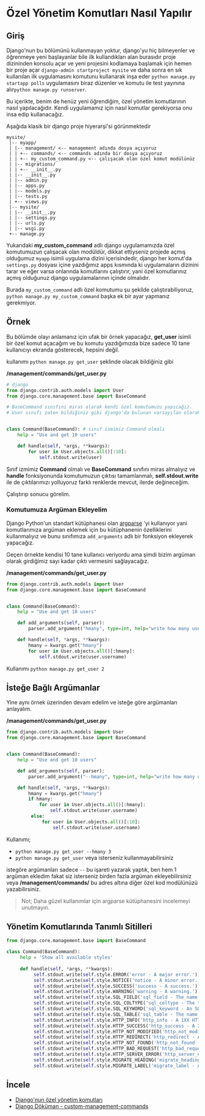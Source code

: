 # Özel Yönetim Komutları Nasıl Yapılır

## Giriş

Django'nun bu bölümünü kullanmayan yoktur, django'yu hiç bilmeyenler ve öğrenmeye yeni başlayanlar bile ilk kullandıkları alan burasıdır proje dizininden konsolu açar ve yeni projesini kodlamaya başlamak için hemen bir proje açar `django-admin startproject mysite` ve daha sonra en sık kullanılan ilk uygulamasını komutunu kullanarak inşa eder `python manage.py startapp polls` uygulamasını biraz düzenler ve komutu ile test yayınına alır`python manage.py runserver`.

Bu içerikte, benim de henüz yeni öğrendiğim, özel yönetim komutlarının nasıl yapılacağıdır. Kendi uygulamamız için nasıl komutlar gerekiyorsa onu insa edip kullanacağız.

Aşağıda klasik bir django proje hiyerarşi'si görünmektedir

```text
mysite/
 |-- myapp/
 | |-- management/ <-- management adında dosya açıyoruz
 | | +-- commands/ <-- commands adında bir dosya açıyoruz
 | | +-- my_custom_command.py <-- çalışacak olan özel komut modülünüz
 | |-- migrations/
 | | +-- __init__.py
 | |-- __init__.py
 | |-- admin.py
 | |-- apps.py
 | |-- models.py
 | |-- tests.py
 | +-- views.py
 |-- mysite/
 | |-- __init__.py
 | |-- settings.py
 | |-- urls.py
 | |-- wsgi.py
 +-- manage.py
```

Yukarıdaki **my\_custom\_command** adlı django uygulamamızda özel komutumuzun çalışacak olan modüldür, dikkat ettiyseniz projede açmış olduğumuz `myapp` isimli uygulama dizini içerisindedir, django her komut'da `settings.py` dosyası içine yazdığımız apps kısmında ki uygulamaların dizinini tarar ve eğer varsa onlarında komutlarını çalıştırır, yani özel komutlarınız açmış olduğunuz django uygulamalarının içinde olmalıdır.

Burada `my_custom_command` adlı özel komutumu şu şekilde çalıştırabiliyoruz, `python manage.py my_custom_command` başka ek bir ayar yapmanız gerekmiyor.

## Örnek

Bu bölümde olayı anlamanız için ufak bir örnek yapacağız, **get\_user** isimli bir özel komut açacağım ve bu komutu yazdığımızda bize sadece 10 tane kullanıcıyı ekranda gösterecek, hepsini değil.

kullanımı `python manage.py get_user` şeklinde olacak bildiğiniz gibi

**/management/commands/get\_user.py**

```python
# django
from django.contrib.auth.models import User
from django.core.management.base import BaseCommand

# BaseCommand sınıfıni miras alarak kendi özel komutumuzu yapıcağız.
# User sınıfı zaten bildiğiniz gibi django'da bulunan varsayılan olarak gelen user modelidir.


class Command(BaseCommand): # sınıf ismimiz Command olmalı
    help = "Use and get 10 users"

    def handle(self, *args, **kwargs):
        for user in User.objects.all()[:10]:
            self.stdout.write(user)
```

Sınıf izmimiz **Command** olmalı ve **BaseCommand** sınıfını miras almalıyız ve **handle** fonksiyonunda komutumuzun çıktısı tamamlanmalı, **self.stdout.write** ile de çıktılarımızı yolluyoruz farklı renklerde mevcut, ilerde değineceğim.

Çalıştırıp sonucu görelim.

### Komutumuza Argüman Ekleyelim

Django Python'un standart kütüphanesi olan [argparse](https://docs.python.org/3/library/argparse.html) 'yi kullanıyor yani komutlarımıza argüman eklemek için bu kütüphanenin özelliklerini kullanmalıyız ve bunu sınıfımıza `add_arguments` adlı bir fonksiyon ekleyerek yapacağız.

Geçen örnekte kendisi 10 tane kullanıcı veriyordu ama şimdi bizim argüman olarak girdiğimiz sayı kadar çıktı vermesini sağlayacağız.

**/management/commands/get\_user.py**

```python
from django.contrib.auth.models import User
from django.core.management.base import BaseCommand


class Command(BaseCommand):
    help = "Use and get 10 users"

    def add_arguments(self, parser):
        parser.add_argument("hmany", type=int, help="write how many users will you get")

    def handle(self, *args, **kwargs):
        hmany = kwargs.get("hmany")
        for user in User.objects.all()[:hmany]:
            self.stdout.write(user.username)
```

Kullanımı `python manage.py get_user 2`

## İsteğe Bağlı Argümanlar

Yine aynı örnek üzerinden devam edelim ve isteğe göre argümanları anlayalım.

**/management/commands/get\_user.py**

```python
from django.contrib.auth.models import User
from django.core.management.base import BaseCommand


class Command(BaseCommand):
    help = "Use and get 10 users"

    def add_arguments(self, parser):
        parser.add_argument("--hmany", type=int, help="write how many users will you get")

    def handle(self, *args, **kwargs):
        hmany = kwargs.get("hmany")
        if hmany:
            for user in User.objects.all()[:hmany]:
                self.stdout.write(user.username)
         else:
             for user in User.objects.all()[:10]:
                 self.stdout.write(user.username)
```

Kullanımı;

* `python manage.py get_user --hmany 3`
* `python manage.py get_user` veya isterseniz kullanmayabilirsiniz

istegöre argümanları sadece `--` bu işareti yazarak yaptık, ben hem 1 argüman ekledim fakat siz isterseniz birden fazla argüman ekleyebilirsiniz veya **/management/commands/** bu adres altına diğer özel kod modülünüzü yazabilirsiniz.

> Not; Daha güzel kullanımlar için argparse kütüphanesini incelemeyi unutmayın.

## Yönetim Komutlarında Tanımlı Sitilleri

```python
from django.core.management.base import BaseCommand

class Command(BaseCommand):
     help = 'Show all available styles'
     
     def handle(self, *args, **kwargs):
          self.stdout.write(self.style.ERROR('error - A major error.'))
          self.stdout.write(self.style.NOTICE('notice - A minor error.'))
          self.stdout.write(self.style.SUCCESS('success - A success.'))
          self.stdout.write(self.style.WARNING('warning - A warning.'))
          self.stdout.write(self.style.SQL_FIELD('sql_field - The name of a model field in SQL.'))
          self.stdout.write(self.style.SQL_COLTYPE('sql_coltype - The type of a model field in SQL.'))
          self.stdout.write(self.style.SQL_KEYWORD('sql_keyword - An SQL keyword.'))
          self.stdout.write(self.style.SQL_TABLE('sql_table - The name of a model in SQL.'))
          self.stdout.write(self.style.HTTP_INFO('http_info - A 1XX HTTP Informational server response.'))
          self.stdout.write(self.style.HTTP_SUCCESS('http_success - A 2XX HTTP Success server response.'))
          self.stdout.write(self.style.HTTP_NOT_MODIFIED('http_not_modified - A 304 HTTP Not Modified server response.'))
          self.stdout.write(self.style.HTTP_REDIRECT('http_redirect - A 3XX HTTP Redirect server response other than 304.'))
          self.stdout.write(self.style.HTTP_NOT_FOUND('http_not_found - A 404 HTTP Not Found server response.'))
          self.stdout.write(self.style.HTTP_BAD_REQUEST('http_bad_request - A 4XX HTTP Bad Request server response other than 404.'))
          self.stdout.write(self.style.HTTP_SERVER_ERROR('http_server_error - A 5XX HTTP Server Error response.'))
          self.stdout.write(self.style.MIGRATE_HEADING('migrate_heading - A heading in a migrations management command.'))
          self.stdout.write(self.style.MIGRATE_LABEL('migrate_label - A migration name.'))
```

## İncele

* [Django'nun özel yönetim komutları](https://github.com/django/django/tree/master/django/core/management/commands)
* [Django Döküman - custom-management-commands](https://docs.djangoproject.com/en/3.0/howto/custom-management-commands/)


